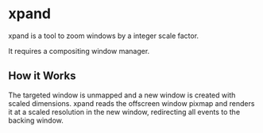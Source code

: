 xpand
=====

xpand is a tool to zoom windows by a integer scale factor.

It requires a compositing window manager.

How it Works
------------

The targeted window is unmapped and a new window is created with scaled
dimensions. xpand reads the offscreen window pixmap and renders it at a scaled
resolution in the new window, redirecting all events to the backing window.
